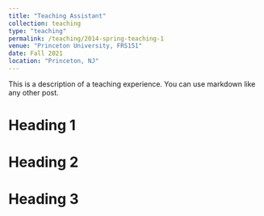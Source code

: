 ```yaml
---
title: "Teaching Assistant"
collection: teaching
type: "teaching"
permalink: /teaching/2014-spring-teaching-1
venue: "Princeton University, FRS151"
date: Fall 2021
location: "Princeton, NJ"
---
```


This is a description of a teaching experience. You can use markdown like any other post.

Heading 1
======

Heading 2
======

Heading 3
======
